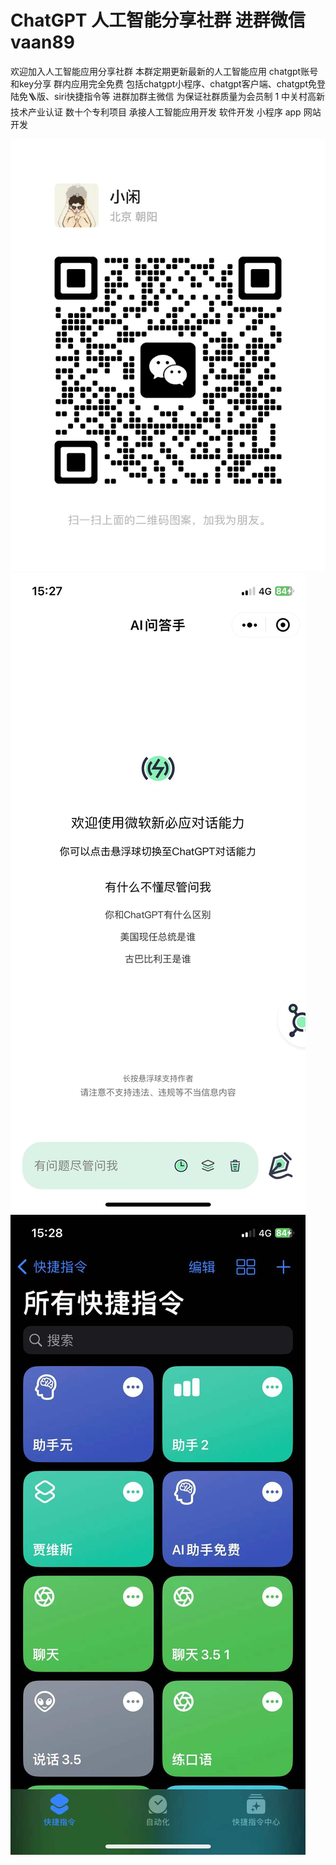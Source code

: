 # ChatGPT 人工智能分享社群 进群微信vaan89

欢迎加入人工智能应用分享社群
本群定期更新最新的人工智能应用 chatgpt账号和key分享 
群内应用完全免费 包括chatgpt小程序、chatgpt客户端、chatgpt免登陆免🪜版、siri快捷指令等
进群加群主微信 为保证社群质量为会员制
1
中关村高新技术产业认证 数十个专利项目 
承接人工智能应用开发 软件开发 小程序 app 网站开发

![image](https://github.com/vaan89/chatgpt/blob/main/WechatIMG111.jpeg)
![image](https://github.com/vaan89/chatgpt/blob/main/WechatIMG112.jpeg)
![image](https://github.com/vaan89/chatgpt/blob/main/WechatIMG113.jpeg)
